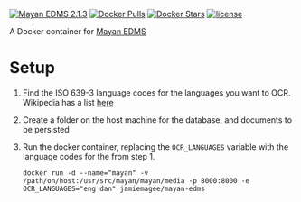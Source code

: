 [![Mayan EDMS 2.1.3](https://img.shields.io/badge/Mayan%20EDMS-2.1.3-brightgreen.svg)]()
[![Docker Pulls](https://img.shields.io/docker/pulls/jamiemagee/mayan-edms.svg?maxAge=2592000)]()
[![Docker Stars](https://img.shields.io/docker/stars/jamiemagee/mayan-edms.svg?maxAge=2592000)]()
[![license](https://img.shields.io/github/license/jamiemagee/docker-mayan-edms.svg?maxAge=2592000)]()

A Docker container for [Mayan EDMS](https://gitlab.com/mayan-edms/mayan-edms)

Setup
=====
1. Find the ISO 639-3 language codes for the languages you want to OCR. Wikipedia has a list [here](https://en.wikipedia.org/wiki/List_of_ISO_639-1_codes)
2. Create a folder on the host machine for the database, and documents to be persisted
3. Run the docker container, replacing the `OCR_LANGUAGES` variable with the language codes for the from step 1.
	
	`docker run -d --name="mayan" -v /path/on/host:/usr/src/mayan/mayan/media -p 8000:8000 -e OCR_LANGUAGES="eng dan" jamiemagee/mayan-edms`
